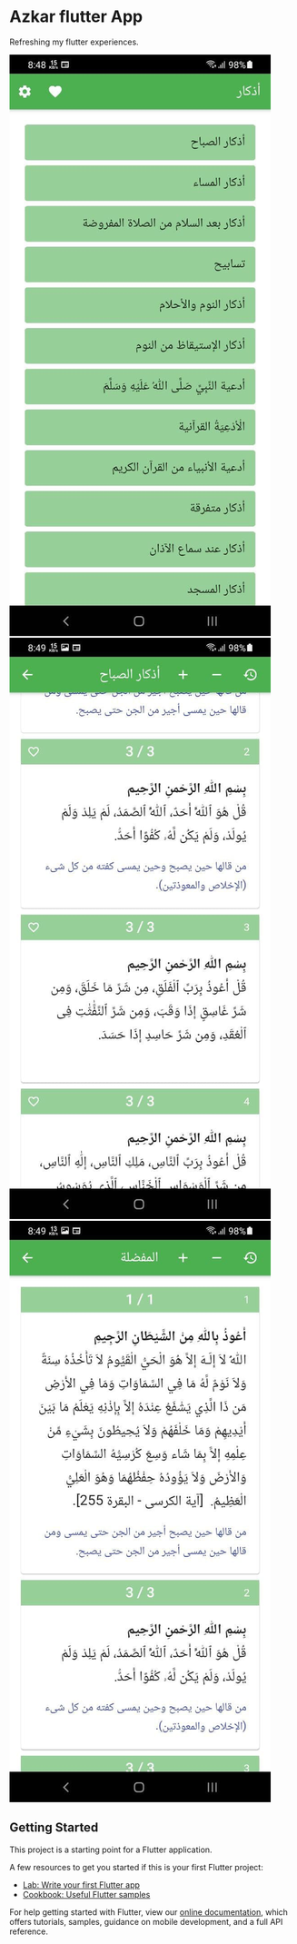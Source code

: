 # Azkar flutter App

Refreshing my flutter experiences.

![Home Page](/screenshots/azkar_home.jpg)
![Category Page](/screenshots/azkar_category.jpg)
![Favorites Page](/screenshots/azkar_favorites.jpg)

## Getting Started

This project is a starting point for a Flutter application.

A few resources to get you started if this is your first Flutter project:

- [Lab: Write your first Flutter app](https://flutter.dev/docs/get-started/codelab)
- [Cookbook: Useful Flutter samples](https://flutter.dev/docs/cookbook)

For help getting started with Flutter, view our
[online documentation](https://flutter.dev/docs), which offers tutorials,
samples, guidance on mobile development, and a full API reference.
